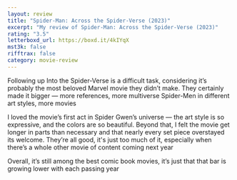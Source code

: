 ```yaml
---
layout: review
title: "Spider-Man: Across the Spider-Verse (2023)"
excerpt: "My review of Spider-Man: Across the Spider-Verse (2023)"
rating: "3.5"
letterboxd_url: https://boxd.it/4kIYqX
mst3k: false
rifftrax: false
category: movie-review
---
```


Following up Into the Spider-Verse is a difficult task, considering it’s probably the most beloved Marvel movie they didn’t make. They certainly made it bigger — more references, more multiverse Spider-Men in different art styles, more movies

I loved the movie’s first act in Spider Gwen’s universe — the art style is so expressive, and the colors are so beautiful. Beyond that, I felt the movie get longer in parts than necessary and that nearly every set piece overstayed its welcome. They’re all good, it's just too much of it, especially when there’s a whole other movie of content coming next year

Overall, it’s still among the best comic book movies, it’s just that that bar is growing lower with each passing year
